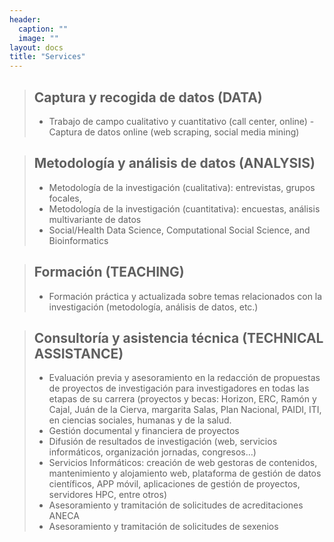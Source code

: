 ```yaml
---
header:
  caption: ""
  image: ""
layout: docs
title: "Services"
---
```


> ## Captura y recogida de datos (DATA)
>   - Trabajo de campo cualitativo y cuantitativo (call center, online)
    - Captura de datos online (web scraping, social media mining)


> ## Metodología y análisis de datos (ANALYSIS)
> - Metodología de la investigación (cualitativa): entrevistas, grupos focales,
> - Metodología de la investigación (cuantitativa): encuestas, análisis multivariante de datos
> - Social/Health Data Science, Computational Social Science, and Bioinformatics


> ## Formación (TEACHING)
> - Formación práctica y actualizada sobre temas relacionados con la investigación (metodología, análisis de datos, etc.)


> ## Consultoría y asistencia técnica (TECHNICAL ASSISTANCE)	
> - Evaluación previa y asesoramiento en la redacción de propuestas de proyectos de investigación para investigadores en todas las etapas de su carrera        (proyectos y becas: Horizon, ERC, Ramón y Cajal, Juán de la Cierva,  margarita Salas, Plan Nacional, PAIDI, ITI, en ciencias sociales, humanas y de la      salud.  
> - Gestión documental y financiera de proyectos
> - Difusión de resultados de investigación (web, servicios informáticos, organización jornadas, congresos…)
> - Servicios Informáticos: creación de web gestoras de contenidos, mantenimiento y alojamiento web, plataforma de gestión de datos científicos, APP móvil,    aplicaciones de gestión de proyectos, servidores HPC, entre otros)
> - Asesoramiento y tramitación de solicitudes de acreditaciones ANECA
> - Asesoramiento y tramitación de solicitudes de sexenios
